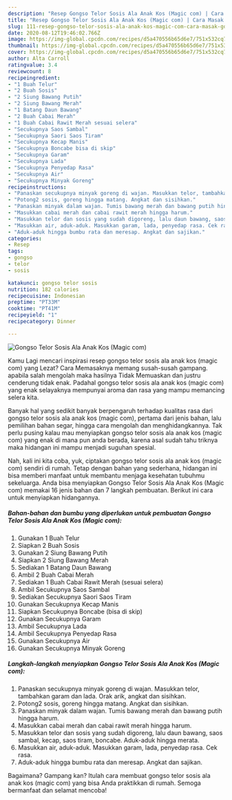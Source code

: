```yaml
---
description: "Resep Gongso Telor Sosis Ala Anak Kos (Magic com) | Cara Masak Gongso Telor Sosis Ala Anak Kos (Magic com) Yang Enak Banget"
title: "Resep Gongso Telor Sosis Ala Anak Kos (Magic com) | Cara Masak Gongso Telor Sosis Ala Anak Kos (Magic com) Yang Enak Banget"
slug: 111-resep-gongso-telor-sosis-ala-anak-kos-magic-com-cara-masak-gongso-telor-sosis-ala-anak-kos-magic-com-yang-enak-banget
date: 2020-08-12T19:46:02.766Z
image: https://img-global.cpcdn.com/recipes/d5a470556b65d6e7/751x532cq70/gongso-telor-sosis-ala-anak-kos-magic-com-foto-resep-utama.jpg
thumbnail: https://img-global.cpcdn.com/recipes/d5a470556b65d6e7/751x532cq70/gongso-telor-sosis-ala-anak-kos-magic-com-foto-resep-utama.jpg
cover: https://img-global.cpcdn.com/recipes/d5a470556b65d6e7/751x532cq70/gongso-telor-sosis-ala-anak-kos-magic-com-foto-resep-utama.jpg
author: Alta Carroll
ratingvalue: 3.4
reviewcount: 8
recipeingredient:
- "1 Buah Telur"
- "2 Buah Sosis"
- "2 Siung Bawang Putih"
- "2 Siung Bawang Merah"
- "1 Batang Daun Bawang"
- "2 Buah Cabai Merah"
- "1 Buah Cabai Rawit Merah sesuai selera"
- "Secukupnya Saos Sambal"
- "Secukupnya Saori Saos Tiram"
- "Secukupnya Kecap Manis"
- "Secukupnya Boncabe bisa di skip"
- "Secukupnya Garam"
- "Secukupnya Lada"
- "Secukupnya Penyedap Rasa"
- "Secukupnya Air"
- "Secukupnya Minyak Goreng"
recipeinstructions:
- "Panaskan secukupnya minyak goreng di wajan. Masukkan telor, tambahkan garam dan lada. Orak arik, angkat dan sisihkan."
- "Potong2 sosis, goreng hingga matang. Angkat dan sisihkan."
- "Panaskan minyak dalam wajan. Tumis bawang merah dan bawang putih hingga harum."
- "Masukkan cabai merah dan cabai rawit merah hingga harum."
- "Masukkan telor dan sosis yang sudah digoreng, lalu daun bawang, saos sambal, kecap, saos tiram, boncabe. Aduk-aduk hingga merata."
- "Masukkan air, aduk-aduk. Masukkan garam, lada, penyedap rasa. Cek rasa."
- "Aduk-aduk hingga bumbu rata dan meresap. Angkat dan sajikan."
categories:
- Resep
tags:
- gongso
- telor
- sosis

katakunci: gongso telor sosis 
nutrition: 182 calories
recipecuisine: Indonesian
preptime: "PT33M"
cooktime: "PT41M"
recipeyield: "1"
recipecategory: Dinner

---
```



![Gongso Telor Sosis Ala Anak Kos (Magic com)](https://img-global.cpcdn.com/recipes/d5a470556b65d6e7/751x532cq70/gongso-telor-sosis-ala-anak-kos-magic-com-foto-resep-utama.jpg)

Kamu Lagi mencari inspirasi resep gongso telor sosis ala anak kos (magic com) yang Lezat? Cara Memasaknya memang susah-susah gampang. apabila salah mengolah maka hasilnya Tidak Memuaskan dan justru cenderung tidak enak. Padahal gongso telor sosis ala anak kos (magic com) yang enak selayaknya mempunyai aroma dan rasa yang mampu memancing selera kita.

Banyak hal yang sedikit banyak berpengaruh terhadap kualitas rasa dari gongso telor sosis ala anak kos (magic com), pertama dari jenis bahan, lalu pemilihan bahan segar, hingga cara mengolah dan menghidangkannya. Tak perlu pusing kalau mau menyiapkan gongso telor sosis ala anak kos (magic com) yang enak di mana pun anda berada, karena asal sudah tahu triknya maka hidangan ini mampu menjadi suguhan spesial.




Nah, kali ini kita coba, yuk, ciptakan gongso telor sosis ala anak kos (magic com) sendiri di rumah. Tetap dengan bahan yang sederhana, hidangan ini bisa memberi manfaat untuk membantu menjaga kesehatan tubuhmu sekeluarga. Anda bisa menyiapkan Gongso Telor Sosis Ala Anak Kos (Magic com) memakai 16 jenis bahan dan 7 langkah pembuatan. Berikut ini cara untuk menyiapkan hidangannya.

<!--inarticleads1-->

##### Bahan-bahan dan bumbu yang diperlukan untuk pembuatan Gongso Telor Sosis Ala Anak Kos (Magic com):

1. Gunakan 1 Buah Telur
1. Siapkan 2 Buah Sosis
1. Gunakan 2 Siung Bawang Putih
1. Siapkan 2 Siung Bawang Merah
1. Sediakan 1 Batang Daun Bawang
1. Ambil 2 Buah Cabai Merah
1. Sediakan 1 Buah Cabai Rawit Merah (sesuai selera)
1. Ambil Secukupnya Saos Sambal
1. Sediakan Secukupnya Saori Saos Tiram
1. Gunakan Secukupnya Kecap Manis
1. Siapkan Secukupnya Boncabe (bisa di skip)
1. Gunakan Secukupnya Garam
1. Ambil Secukupnya Lada
1. Ambil Secukupnya Penyedap Rasa
1. Gunakan Secukupnya Air
1. Gunakan Secukupnya Minyak Goreng




<!--inarticleads2-->

##### Langkah-langkah menyiapkan Gongso Telor Sosis Ala Anak Kos (Magic com):

1. Panaskan secukupnya minyak goreng di wajan. Masukkan telor, tambahkan garam dan lada. Orak arik, angkat dan sisihkan.
1. Potong2 sosis, goreng hingga matang. Angkat dan sisihkan.
1. Panaskan minyak dalam wajan. Tumis bawang merah dan bawang putih hingga harum.
1. Masukkan cabai merah dan cabai rawit merah hingga harum.
1. Masukkan telor dan sosis yang sudah digoreng, lalu daun bawang, saos sambal, kecap, saos tiram, boncabe. Aduk-aduk hingga merata.
1. Masukkan air, aduk-aduk. Masukkan garam, lada, penyedap rasa. Cek rasa.
1. Aduk-aduk hingga bumbu rata dan meresap. Angkat dan sajikan.




Bagaimana? Gampang kan? Itulah cara membuat gongso telor sosis ala anak kos (magic com) yang bisa Anda praktikkan di rumah. Semoga bermanfaat dan selamat mencoba!
